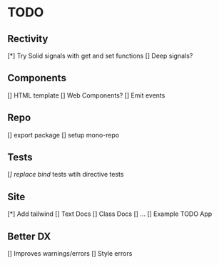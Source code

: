 # TODO

## Rectivity
[*] Try Solid signals with get and set functions
[] Deep signals?

## Components
[] HTML template
[] Web Components?
[] Emit events

## Repo
[] export package
[] setup mono-repo

## Tests
[*] replace bind* tests wtih directive tests

## Site
[*] Add tailwind
[] Text Docs
[] Class Docs
[] ...
[] Example TODO App

## Better DX
[] Improves warnings/errors
[] Style errors
